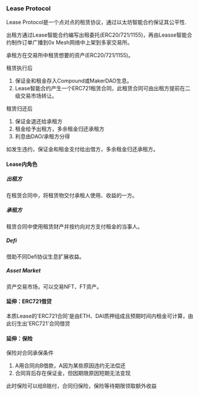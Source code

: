 ### Lease Protocol
Lease Protocol是一个点对点的租赁协议，通过以太坊智能合约保证其公平性.

出租方通过Lease智能合约编写出租委托(ERC20/721/1155)，再由Leasse智能合约制作订单广播到0x Mesh网络中上架到多家交易所。

承租方在交易所中租赁想要的资产(ERC20/721/1155)。

租赁执行后
1. 保证金和租金存入Compound或MakerDAO生息。
2. Lease智能合约产生一个ERC721租赁合同，此租赁合同可由出租方提前在二级交易市场转让。

租赁归还后
1. 保证金退还给承租方
2. 租金给予出租方，多余租金归还承租方
3. 利息由DAO/承租方分得

如发生违约，保证金和租金支付给出借方，多余租金归还承租方。


#### Lease内角色
##### 出租方
在租赁合同中，将租赁物交付承租人使用、收益的一方。
##### 承租方
租赁合同中使用租赁财产并按约向对方支付租金的当事人。
##### Defi
借助不同Defi协议生息扩展收益。
##### Asset Market
资产交易市场，可以交易NFT、FT资产。

#### 延伸：ERC721借贷
本质Lease的'ERC721合同'是由ETH、DAI质押组成且预期时间内租金可计算，由此衍生出'ERC721'合同借贷

#### 延伸：保险

保险对合同承保条件

1. A用合同向B借款，A因为某些原因违约无法偿还
2. 合同背后存在保证金，但因期限原因短期无法变现

此时保险可以给B赔付，合同归保险，保险等待期限领取额外收益
